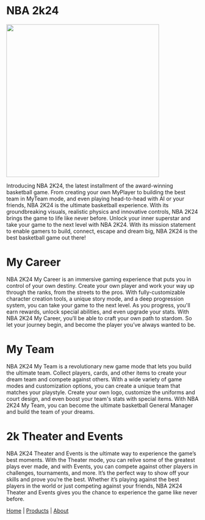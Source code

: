 # NBA 2k24
<img src="2k24.jpg" width="400">

Introducing NBA 2K24, the latest installment of the award-winning basketball game. From creating your own MyPlayer to building the best team in MyTeam mode, and even playing head-to-head with AI or your friends, NBA 2K24 is the ultimate basketball experience. With its groundbreaking visuals, realistic physics and innovative controls, NBA 2K24 brings the game to life like never before. Unlock your inner superstar and take your game to the next level with NBA 2K24. With its mission statement to enable gamers to build, connect, escape and dream big, NBA 2K24 is the best basketball game out there!

# My Career

NBA 2K24 My Career is an immersive gaming experience that puts you in control of your own destiny. Create your own player and work your way up through the ranks, from the streets to the pros. With fully-customizable character creation tools, a unique story mode, and a deep progression system, you can take your game to the next level. As you progress, you'll earn rewards, unlock special abilities, and even upgrade your stats. With NBA 2K24 My Career, you’ll be able to craft your own path to stardom. So let your journey begin, and become the player you’ve always wanted to be.

# My Team

NBA 2K24 My Team is a revolutionary new game mode that lets you build the ultimate team. Collect players, cards, and other items to create your dream team and compete against others. With a wide variety of game modes and customization options, you can create a unique team that matches your playstyle. Create your own logo, customize the uniforms and court design, and even boost your team's stats with special items. With NBA 2K24 My Team, you can become the ultimate basketball General Manager and build the team of your dreams.

# 2k Theater and Events 

NBA 2K24 Theater and Events is the ultimate way to experience the game’s best moments. With the Theater mode, you can relive some of the greatest plays ever made, and with Events, you can compete against other players in challenges, tournaments, and more. It’s the perfect way to show off your skills and prove you’re the best. Whether it’s playing against the best players in the world or just competing against your friends, NBA 2K24 Theater and Events gives you the chance to experience the game like never before.

<a href="index.html">Home</a> | <a href="products.html">Products</a> | <a href="about.html">About</a>
